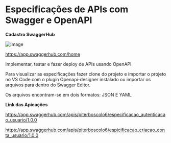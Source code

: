 # Especificações de APIs com Swagger e OpenAPI

**Cadastro SwaggerHub**

![image](https://user-images.githubusercontent.com/88910148/161257909-6d37b60c-0217-48e1-90d4-1a098b77c087.png)

https://app.swaggerhub.com/home

Implementar, testar e fazer deploy de APIs usando OpenAPI

Para visualizar as especificações fazer clone do projeto e importar o projeto no VS Code com o plugin Openapi-designer instalado ou importar os arquivos para dentro do Swagger Editor.

Os arquivos encontram-se em dois formatos: JSON E YAML


**Link das Apicações**


https://app.swaggerhub.com/apis/piterboscolo6/especificacao_autenticacao_usuario/1.0.0

https://app.swaggerhub.com/apis/piterboscolo6/espicificacao_criacao_conta_usuario/1.0.0
